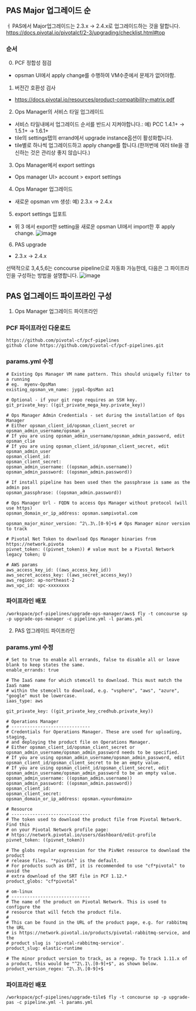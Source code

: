 ## PAS Major 업그레이드 순
ㅓ
PAS에서 Major업그레이드는 2.3.x -> 2.4.x로 업그레이드하는 것을 말합니다.
https://docs.pivotal.io/pivotalcf/2-3/upgrading/checklist.html#top

### 순서
0. PCF 정합성 점검
- opsman UI에서 apply change를 수행하여 VM수준에서 문제가 없어야함.
1. 버전간 호환성 검사 
- https://docs.pivotal.io/resources/product-compatibility-matrix.pdf
2. Ops Manager의 서비스 타일 업그레이드
- 서비스 타일내에서 업그레이드 순서를 반드시 지켜야합니다.: 예) PCC 1.4.1+ -> 1.5.1+ -> 1.6.1+
- tile의 settings탭의 errand에서 upgrade instance옵션이  활성화합니다.
- tile별로 하나씩 업그레이드하고 apply change를 합니다.(한꺼번에 여러 tile을 갱신하는 것은 관리상 좋지 않습니다.)
3. Ops Manager에서 export settings
- Ops manager UI> account > export settings
4. Ops Manager 업그레이드
- 새로운 opsman vm 생성: 예) 2.3.x -> 2.4.x
5. export settings 입포트
- 위 3 에서 export한 setting을 새로운 opsman UI에서 import한 후 apply change.
![image](https://github.com/myminseok/pivotal-docs/blob/master/upgrade-pas/newopsman-import-old-pas.png)
6. PAS upgrade
- 2.3.x -> 2.4.x

선택적으로 3,4,5,6는 concourse pipeline으로 자동화 가능한데, 다음은 그 파이프라인을 구성하는 방법을 설명합니다.
![image](https://github.com/myminseok/pivotal-docs/blob/master/upgrade-pas/concourse-pipeline-upgrade-opsman.png)

## PAS 업그레이드 파이프라인 구성
1. Ops Manager 업그레이드 파이프라인

### PCF 파이프라인 다운로드
```
https://github.com/pivotal-cf/pcf-pipelines
github clone https://github.com/pivotal-cf/pcf-pipelines.git
```
### params.yml 수정
```
# Existing Ops Manager VM name pattern. This should uniquely filter to a running
# eg.  myenv-OpsMan
existing_opsman_vm_name: jygal-OpsMan az1

# Optional - if your git repo requires an SSH key.
git_private_key: ((git_private_mega_key.private_key))

# Ops Manager Admin Credentials - set during the installation of Ops Manager
# Either opsman_client_id/opsman_client_secret or opsman_admin_username/opsman_a
# If you are using opsman_admin_username/opsman_admin_password, edit opsman_clie
# If you are using opsman_client_id/opsman_client_secret, edit opsman_admin_user
opsman_client_id:
opsman_client_secret:
opsman_admin_username: ((opsman_admin.username))
opsman_admin_password: ((opsman_admin.password))

# If install pipeline has been used then the passphrase is same as the admin pas
opsman_passphrase: ((opsman_admin.password))

# Ops Manager Url - FQDN to access Ops Manager without protocol (will use https)
opsman_domain_or_ip_address: opsman.sampivotal.com

opsman_major_minor_version: ^2\.3\.[0-9]+$ # Ops Manager minor version to track

# Pivotal Net Token to download Ops Manager binaries from https://network.pivota
pivnet_token: ((pivnet_token)) # value must be a Pivotal Network legacy token; U

# AWS params
aws_access_key_id: ((aws_access_key_id))
aws_secret_access_key: ((aws_secret_access_key))
aws_region: ap-northeast-2
aws_vpc_id: vpc-xxxxxxxx

```
### 파이프라인 배포
```
/workspace/pcf-pipelines/upgrade-ops-manager/aws$ fly -t concourse sp -p upgrade-ops-manager -c pipeline.yml -l params.yml
```

2. PAS 업그레이드 파이프라인
### params.yml 수정
```
# Set to true to enable all errands, false to disable all or leave blank to keep states the same.
enable_errands: true

# The IaaS name for which stemcell to download. This must match the IaaS name
# within the stemcell to download, e.g. "vsphere", "aws", "azure", "google" must be lowercase.
iaas_type: aws

git_private_key: ((git_private_key_credhub.private_key))

# Operations Manager
# ------------------------------
# Credentials for Operations Manager. These are used for uploading, staging,
# and deploying the product file on Operations Manager.
# Either opsman_client_id/opsman_client_secret or opsman_admin_username/opsman_admin_password needs to be specified.
# If you are using opsman_admin_username/opsman_admin_password, edit opsman_client_id/opsman_client_secret to be an empty value.
# If you are using opsman_client_id/opsman_client_secret, edit opsman_admin_username/opsman_admin_password to be an empty value.
opsman_admin_username: ((opsman_admin.username))
opsman_admin_password: ((opsman_admin.password))
opsman_client_id:
opsman_client_secret:
opsman_domain_or_ip_address: opsman.<yourdomain>

# Resource
# ------------------------------
# The token used to download the product file from Pivotal Network. Find this
# on your Pivotal Network profile page:
# https://network.pivotal.io/users/dashboard/edit-profile
pivnet_token: ((pivnet_token))

# The globs regular expression for the PivNet resource to download the product
# release files. "*pivotal" is the default.
# For products such as ERT, it is recommended to use "cf*pivotal" to avoid the
# extra download of the SRT file in PCF 1.12.*
product_globs: "cf*pivotal"

# om-linux
# ------------------------------
# The name of the product on Pivotal Network. This is used to configure the
# resource that will fetch the product file.
#
# This can be found in the URL of the product page, e.g. for rabbitmq the URL
# is https://network.pivotal.io/products/pivotal-rabbitmq-service, and the
# product slug is 'pivotal-rabbitmq-service'.
product_slug: elastic-runtime

# The minor product version to track, as a regexp. To track 1.11.x of a product, this would be "^2\.1\.[0-9]+$", as shown below.
product_version_regex: ^2\.3\.[0-9]+$

```
### 파이프라인 배포
```
/workspace/pcf-pipelines/upgrade-tile$ fly -t concourse sp -p upgrade-pas -c pipeline.yml -l params.yml
```



